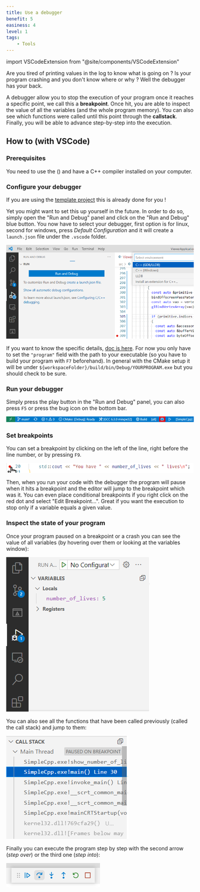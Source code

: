 ```yaml
---
title: Use a debugger
benefit: 5
easiness: 4
level: 1
tags:
    - Tools
---
```

import VSCodeExtension from "@site/components/VSCodeExtension"

Are you tired of printing values in the log to know what is going on ? Is your program crashing and you don't know where or why ? Well the debugger has your back.

A debugger allow you to stop the execution of your program once it reaches a specific point, we call this a **breakpoint**. Once hit, you are able to inspect the value of all the variables (and the whole program memory). You can also see which functions were called until this point through the **callstack**. Finally, you will be able to advance step-by-step into the execution.

## How to (with VSCode)

### Prerequisites

You need to use the (<VSCodeExtension id="ms-vscode.cpptools-extension-pack"/>) and have a C++ compiler installed on your computer.

### Configure your debugger

If you are using the [template project](https://github.com/JulesFouchy/Simple-Cpp-Setup) this is already done for you ! 

Yet you might want to set this up yourself in the future. In order to do so, simply open the "Run and Debug" panel and click on the "Run and Debug" blue button. You now have to select your debugger, first option is for linux, second for windows, press *Default Configuration* and it will create a `launch.json` file under the `.vscode` folder.

![](./img/create-launch-file.png)

If you want to know the specific details, [doc is here](https://code.visualstudio.com/docs/cpp/launch-json-reference). For now you only have to set the `"program"` field with the path to your executable (so you have to build your program with `F7` beforehand). In general with the CMake setup it will be under `${workspaceFolder}/build/bin/Debug/YOURPROGRAM.exe` but you should check to be sure.

### Run your debugger

Simply press the play button in the "Run and Debug" panel, you can also press `F5` or press the bug icon on the bottom bar.

![Debugger icon of VS Code](./img/debugger.png)

### Set breakpoints

You can set a breakpoint by clicking on the left of the line, right before the line number, or by pressing `F9`.

![Setting a breakpoint](./img/breakpoint.png)

Then, when you run your code with the debugger the program will pause when it hits a breakpoint and the editor will jump to the breakpoint which was it. You can even place conditional breakpoints if you right click on the red dot and select "Edit Breakpoint...". Great if you want the execution to stop only if a variable equals a given value.

### Inspect the state of your program

Once your program paused on a breakpoint or a crash you can see the value of all variables (by hovering over them or looking at the variables window):

![Watching the value of variables](./img/variable_watcher.png)

You can also see all the functions that have been called previously (called the call stack) and jump to them:

![Seeing the call stack](./img/call_stack_debugger.png)

Finally you can execute the program step by step with the second arrow (*step over*) or the third one (*step into*):

![Seeing the call stack](./img/debugger_step_by_step.png)